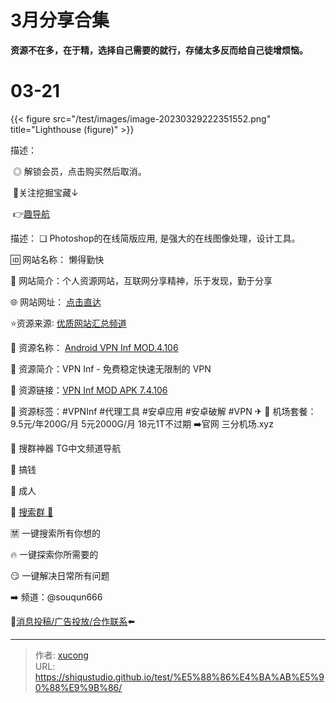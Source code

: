 # 3月分享合集


**资源不在多，在于精，选择自己需要的就行，存储太多反而给自己徒增烦恼。**

<!--more-->

# 03-21

{{< figure src="/test/images/image-20230329222351552.png" title="Lighthouse (figure)" >}}

描述：

​	◎ 解锁会员，点击购买然后取消。 

​	🎁关注挖掘宝藏↓

​	👉[趣导航](https://qssily.com/)

描述：
❏ Photoshop的在线简版应用, 是强大的在线图像处理，设计工具。

🆔  网站名称： 懒得勤快

📁 网站简介：个人资源网站，互联网分享精神，乐于发现，勤于分享

🌐 网站网址： [点击直达](https://ldqk.xyz/) 

⭐️资源来源∶ [优质网站汇总频道](https://t.me/ziyuan917)

📁 资源名称： [Android VPN Inf MOD.4.106](https://t.me/yqc_123/2018)

💬 资源简介：VPN Inf - 免费稳定快速无限制的 VPN

🔗 资源链接：[VPN Inf MOD APK 7.4.106](https://www.mediafire.com/file/d97l5e0pxvlz9eb/Inf-VPN-v7_4_106-Premium-Mod_apps2app.com.apk/file)

📌 资源标签：#VPNInf #代理工具 #安卓应用 #安卓破解 #VPN
✈ 
🎉 机场套餐：9.5元/年200G/月  5元2000G/月  18元1T不过期
➡️官网 三分机场.xyz

🚀 搜群神器 TG中文频道导航

🎁 搞钱

🧧 成人

🔞 [搜索群 🔭](https://t.me/souqun666)

🈲 一键搜索所有你想的

🔥 一键探索你所需要的

😏 一键解决日常所有问题

➡️ 频道：@souqun666

🤖[消息投稿/广告投放/合作联系](https://t.me/Yqc_PrivateChatBot)⬅️


---

> 作者: [xucong](https://shiqustudio.github.io/)  
> URL: https://shiqustudio.github.io/test/%E5%88%86%E4%BA%AB%E5%90%88%E9%9B%86/  

